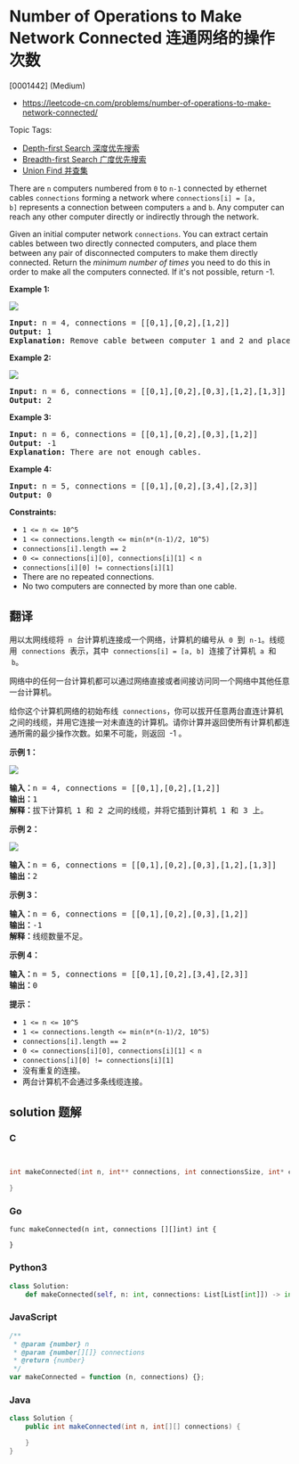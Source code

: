 # Number of Operations to Make Network Connected 连通网络的操作次数

[0001442] (Medium)

- https://leetcode-cn.com/problems/number-of-operations-to-make-network-connected/

Topic Tags:

- [Depth-first Search 深度优先搜索](https://leetcode-cn.com/tag/depth-first-search/)
- [Breadth-first Search 广度优先搜索](https://leetcode-cn.com/tag/breadth-first-search/)
- [Union Find 并查集](https://leetcode-cn.com/tag/union-find/)

There are `n` computers numbered from `0` to `n-1` connected by ethernet cables `connections` forming a network where `connections[i] = [a, b]` represents a connection between computers `a` and `b`. Any computer can reach any other computer directly or indirectly through the network.

Given an initial computer network `connections`. You can extract certain cables between two directly connected computers, and place them between any pair of disconnected computers to make them directly connected. Return the _minimum number of times_ you need to do this in order to make all the computers connected. If it's not possible, return -1.

**Example 1:**

**![](https://assets.leetcode.com/uploads/2020/01/02/sample_1_1677.png)**

<pre><strong>Input:</strong> n = 4, connections = [[0,1],[0,2],[1,2]]
<strong>Output:</strong> 1
<strong>Explanation:</strong> Remove cable between computer 1 and 2 and place between computers 1 and 3.
</pre>

**Example 2:**

**![](https://assets.leetcode.com/uploads/2020/01/02/sample_2_1677.png)**

<pre><strong>Input:</strong> n = 6, connections = [[0,1],[0,2],[0,3],[1,2],[1,3]]
<strong>Output:</strong> 2
</pre>

**Example 3:**

<pre><strong>Input:</strong> n = 6, connections = [[0,1],[0,2],[0,3],[1,2]]
<strong>Output:</strong> -1
<strong>Explanation:</strong> There are not enough cables.
</pre>

**Example 4:**

<pre><strong>Input:</strong> n = 5, connections = [[0,1],[0,2],[3,4],[2,3]]
<strong>Output:</strong> 0
</pre>

**Constraints:**

- `1 <= n <= 10^5`
- `1 <= connections.length <= min(n*(n-1)/2, 10^5)`
- `connections[i].length == 2`
- `0 <= connections[i][0], connections[i][1] < n`
- `connections[i][0] != connections[i][1]`
- There are no repeated connections.
- No two computers are connected by more than one cable.

## 翻译

用以太网线缆将  `n`  台计算机连接成一个网络，计算机的编号从  `0`  到  `n-1`。线缆用  `connections`  表示，其中  `connections[i] = [a, b]`  连接了计算机  `a`  和  `b`。

网络中的任何一台计算机都可以通过网络直接或者间接访问同一个网络中其他任意一台计算机。

给你这个计算机网络的初始布线  `connections`，你可以拔开任意两台直连计算机之间的线缆，并用它连接一对未直连的计算机。请你计算并返回使所有计算机都连通所需的最少操作次数。如果不可能，则返回  -1 。

**示例 1：**

**![](https://assets.leetcode-cn.com/aliyun-lc-upload/uploads/2020/01/11/sample_1_1677.png)**

<pre><strong>输入：</strong>n = 4, connections = [[0,1],[0,2],[1,2]]
<strong>输出：</strong>1
<strong>解释：</strong>拔下计算机 1 和 2 之间的线缆，并将它插到计算机 1 和 3 上。
</pre>

**示例 2：**

**![](https://assets.leetcode-cn.com/aliyun-lc-upload/uploads/2020/01/11/sample_2_1677.png)**

<pre><strong>输入：</strong>n = 6, connections = [[0,1],[0,2],[0,3],[1,2],[1,3]]
<strong>输出：</strong>2
</pre>

**示例 3：**

<pre><strong>输入：</strong>n = 6, connections = [[0,1],[0,2],[0,3],[1,2]]
<strong>输出：</strong>-1
<strong>解释：</strong>线缆数量不足。
</pre>

**示例 4：**

<pre><strong>输入：</strong>n = 5, connections = [[0,1],[0,2],[3,4],[2,3]]
<strong>输出：</strong>0
</pre>

**提示：**

- `1 <= n <= 10^5`
- `1 <= connections.length <= min(n*(n-1)/2, 10^5)`
- `connections[i].length == 2`
- `0 <= connections[i][0], connections[i][1] < n`
- `connections[i][0] != connections[i][1]`
- 没有重复的连接。
- 两台计算机不会通过多条线缆连接。

## solution 题解

### C

```c


int makeConnected(int n, int** connections, int connectionsSize, int* connectionsColSize){

}
```

### Go

```golang
func makeConnected(n int, connections [][]int) int {

}
```

### Python3

```python
class Solution:
    def makeConnected(self, n: int, connections: List[List[int]]) -> int:
```

### JavaScript

```javascript
/**
 * @param {number} n
 * @param {number[][]} connections
 * @return {number}
 */
var makeConnected = function (n, connections) {};
```

### Java

```java
class Solution {
    public int makeConnected(int n, int[][] connections) {

    }
}
```
